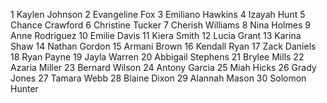1	Kaylen Johnson
2	Evangeline Fox
3	Emiliano Hawkins
4	Izayah Hunt
5	Chance Crawford
6	Christine Tucker
7	Cherish Williams
8	Nina Holmes
9	Anne Rodriguez
10	Emilie Davis
11	Kiera Smith
12	Lucia Grant
13	Karina Shaw
14	Nathan Gordon
15	Armani Brown
16	Kendall Ryan
17	Zack Daniels
18	Ryan Payne
19	Jayla Warren
20	Abbigail Stephens
21	Brylee Mills
22	Azaria Miller
23	Bernard Wilson
24	Antony Garcia
25	Miah Hicks
26	Grady Jones
27	Tamara Webb
28	Blaine Dixon
29	Alannah Mason
30	Solomon Hunter
